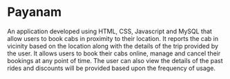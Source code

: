 # Payanam


An application developed using HTML, CSS, Javascript and MySQL that allow users to book cabs in proximity to their location. It reports the cab in vicinity based on the location along with the details of the trip provided by the user. It allows users to book their cabs online, manage and cancel their bookings at any point of time. The user can also view the details of the past rides and discounts will be provided based upon the frequency of usage.
